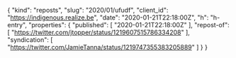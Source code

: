 {
  "kind": "reposts",
  "slug": "2020/01/ufudf",
  "client_id": "https://indigenous.realize.be",
  "date": "2020-01-21T22:18:00Z",
  "h": "h-entry",
  "properties": {
    "published": [
      "2020-01-21T22:18:00Z"
    ],
    "repost-of": [
      "https://twitter.com/jtopper/status/1219607515786334208"
    ],
    "syndication": [
      "https://twitter.com/JamieTanna/status/1219747355383205889"
    ]
  }
}
